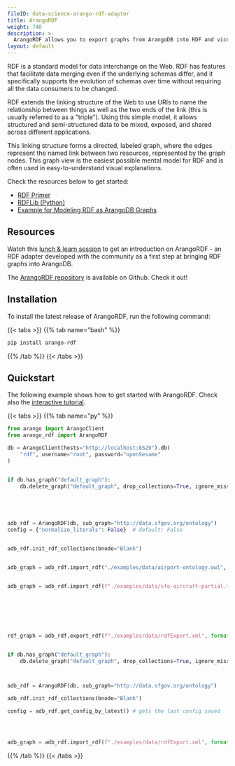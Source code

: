 ```yaml
---
fileID: data-science-arango-rdf-adapter
title: ArangoRDF
weight: 740
description: >- 
  ArangoRDF allows you to export graphs from ArangoDB into RDF and vice-versa
layout: default
---
```

RDF is a standard model for data interchange on the Web. RDF has features that
facilitate data merging even if the underlying schemas differ, and it
specifically supports the evolution of schemas over time without requiring all
the data consumers to be changed.

RDF extends the linking structure of the Web to use URIs to name the relationship
between things as well as the two ends of the link (this is usually referred to
as a "triple"). Using this simple model, it allows structured and semi-structured
data to be mixed, exposed, and shared across different applications.

This linking structure forms a directed, labeled graph, where the edges represent
the named link between two resources, represented by the graph nodes. This graph
view is the easiest possible mental model for RDF and is often used in
easy-to-understand visual explanations.

Check the resources below to get started:

- [RDF Primer](https://www.w3.org/TR/rdf11-concepts/)
- [RDFLib (Python)](https://pypi.org/project/rdflib/)
- [Example for Modeling RDF as ArangoDB Graphs](data-modeling-graphs-from-rdf)

## Resources

Watch this
[lunch & learn session](https://www.arangodb.com/resources/lunch-sessions/graph-beyond-lunch-break-2-11-arangordf/) to get an
introduction on ArangoRDF - an RDF adapter developed with the community
as a first step at bringing RDF graphs into ArangoDB.

The [ArangoRDF repository](https://github.com/ArangoDB-Community/ArangoRDF)
is available on Github. Check it out!

## Installation

To install the latest release of ArangoRDF,
run the following command:

{{< tabs >}}
{{% tab name="bash" %}}
```bash
pip install arango-rdf
```
{{% /tab %}}
{{< /tabs >}}

## Quickstart

The following example shows how to get started with ArangoRDF.
Check also the 
[interactive tutorial](https://colab.research.google.com/github/ArangoDB-Community/ArangoRDF/blob/main/examples/ArangoRDF.ipynb).

{{< tabs >}}
{{% tab name="py" %}}
```py
from arango import ArangoClient
from arango_rdf import ArangoRDF

db = ArangoClient(hosts="http://localhost:8529").db(
    "rdf", username="root", password="openSesame"
)


if db.has_graph("default_graph"):
    db.delete_graph("default_graph", drop_collections=True, ignore_missing=True)





adb_rdf = ArangoRDF(db, sub_graph="http://data.sfgov.org/ontology") 
config = {"normalize_literals": False}  # default: False


adb_rdf.init_rdf_collections(bnode="Blank")


adb_graph = adb_rdf.import_rdf("./examples/data/airport-ontology.owl", format="xml", config=config, save_config=True)


adb_graph = adb_rdf.import_rdf(f"./examples/data/sfo-aircraft-partial.ttl", format="ttl", config=config, save_config=True)







rdf_graph = adb_rdf.export_rdf(f"./examples/data/rdfExport.xml", format="xml")


if db.has_graph("default_graph"):
    db.delete_graph("default_graph", drop_collections=True, ignore_missing=True)



adb_rdf = ArangoRDF(db, sub_graph="http://data.sfgov.org/ontology")

adb_rdf.init_rdf_collections(bnode="Blank")

config = adb_rdf.get_config_by_latest() # gets the last config saved




adb_graph = adb_rdf.import_rdf(f"./examples/data/rdfExport.xml", format="xml", config=config)
```
{{% /tab %}}
{{< /tabs >}}